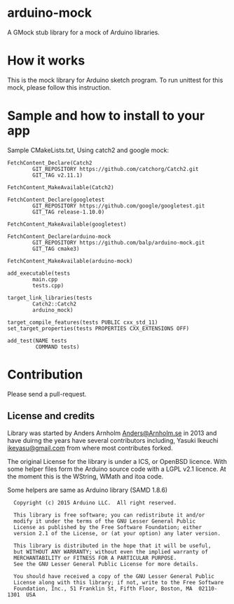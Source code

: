 
arduino-mock
============

A GMock stub library for a mock of Arduino libraries.

How it works
============

This is the mock library for Arduino sketch program.
To run unittest for this mock, please follow this
instruction.

    

Sample and how to install to your app
====================================

Sample CMakeLists.txt, Using catch2 and google mock:

    FetchContent_Declare(Catch2
            GIT_REPOSITORY https://github.com/catchorg/Catch2.git
            GIT_TAG v2.11.1)

    FetchContent_MakeAvailable(Catch2)

    FetchContent_Declare(googletest
            GIT_REPOSITORY https://github.com/google/googletest.git
            GIT_TAG release-1.10.0)

    FetchContent_MakeAvailable(googletest)
    
    FetchContent_Declare(arduino-mock
            GIT_REPOSITORY https://github.com/balp/arduino-mock.git
            GIT_TAG cmake3)

    FetchContent_MakeAvailable(arduino-mock)

    add_executable(tests
            main.cpp
            tests.cpp)
    
    target_link_libraries(tests
            Catch2::Catch2
            arduino_mock)
    
    target_compile_features(tests PUBLIC cxx_std_11)
    set_target_properties(tests PROPERTIES CXX_EXTENSIONS OFF)
    
    add_test(NAME tests
             COMMAND tests)






Contribution
============

Please send a pull-request.  


## License and credits

Library was started by Anders Arnholm <Anders@Arnholm.se> in 2013 and have
duirng the years have several contributors including, Yasuki Ikeuchi <ikeyasu@gmail.com>
from where most contributes forked.

The original License for the library is under a ICS, or OpenBSD licence. With some
helper files form the Arduino source code with a LGPL v2.1 licence.
At the moment this is the WString, WMath and itoa code.   
 


Some helpers are same as Arduino library (SAMD 1.8.6) 
```
  Copyright (c) 2015 Arduino LLC.  All right reserved.

  This library is free software; you can redistribute it and/or
  modify it under the terms of the GNU Lesser General Public
  License as published by the Free Software Foundation; either
  version 2.1 of the License, or (at your option) any later version.

  This library is distributed in the hope that it will be useful,
  but WITHOUT ANY WARRANTY; without even the implied warranty of
  MERCHANTABILITY or FITNESS FOR A PARTICULAR PURPOSE.
  See the GNU Lesser General Public License for more details.

  You should have received a copy of the GNU Lesser General Public
  License along with this library; if not, write to the Free Software
  Foundation, Inc., 51 Franklin St, Fifth Floor, Boston, MA  02110-1301  USA
```
